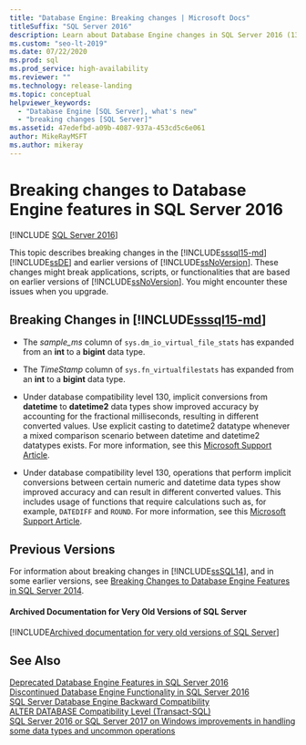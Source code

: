 ```yaml
---
title: "Database Engine: Breaking changes | Microsoft Docs"
titleSuffix: "SQL Server 2016"
description: Learn about Database Engine changes in SQL Server 2016 (13.x) and earlier that might break previous-version functionality when you upgrade.
ms.custom: "seo-lt-2019"
ms.date: 07/22/2020
ms.prod: sql
ms.prod_service: high-availability
ms.reviewer: ""
ms.technology: release-landing
ms.topic: conceptual
helpviewer_keywords: 
  - "Database Engine [SQL Server], what's new"
  - "breaking changes [SQL Server]"
ms.assetid: 47edefbd-a09b-4087-937a-453cd5c6e061
author: MikeRayMSFT
ms.author: mikeray
---
```

# Breaking changes to Database Engine features in SQL Server 2016

[!INCLUDE [SQL Server 2016](../includes/applies-to-version/sqlserver2016.md)]  

  This topic describes breaking changes in the [!INCLUDE[sssql15-md](../includes/sssql16-md.md)] [!INCLUDE[ssDE](../includes/ssde-md.md)] and earlier versions of [!INCLUDE[ssNoVersion](../includes/ssnoversion-md.md)]. These changes might break applications, scripts, or functionalities that are based on earlier versions of [!INCLUDE[ssNoVersion](../includes/ssnoversion-md.md)]. You might encounter these issues when you upgrade.  
  
##  <a name="SQL15"></a> Breaking Changes in [!INCLUDE[sssql15-md](../includes/sssql16-md.md)]  
  
-   The *sample_ms* column of `sys.dm_io_virtual_file_stats` has expanded from an **int** to a **bigint** data type.  
  
-   The *TimeStamp* column of `sys.fn_virtualfilestats` has expanded from an **int** to a **bigint** data type.  

-   Under database compatibility level 130, implicit conversions from **datetime** to **datetime2** data types show improved accuracy by accounting for the fractional milliseconds, resulting in different converted values. Use explicit casting to datetime2 datatype whenever a mixed comparison scenario between datetime and datetime2 datatypes exists. For more information, see this [Microsoft Support Article](https://support.microsoft.com/help/4010261).

-   Under database compatibility level 130, operations that perform implicit conversions between certain numeric and datetime data types show improved accuracy and can result in different converted values. This includes usage of functions that require calculations such as, for example, `DATEDIFF` and `ROUND`. For more information, see this [Microsoft Support Article](https://support.microsoft.com/help/4010261).

## <a name="previous-versions"></a> Previous Versions  

For information about breaking changes in [!INCLUDE[ssSQL14](../includes/sssql14-md.md)], and in some earlier versions, see [Breaking Changes to Database Engine Features in SQL Server 2014](/previous-versions/sql/2014/database-engine/breaking-changes-to-database-engine-features-in-sql-server-2016).

#### Archived Documentation for Very Old Versions of SQL Server

[!INCLUDE[Archived documentation for very old versions of SQL Server](../includes/paragraph-content/previous-versions-archive-documentation-sql-server.md)]

## See Also  
 [Deprecated Database Engine Features in SQL Server 2016](../database-engine/deprecated-database-engine-features-in-sql-server-2016.md)   
 [Discontinued Database Engine Functionality in SQL Server 2016](./discontinued-database-engine-functionality-in-sql-server.md)   
 [SQL Server Database Engine Backward Compatibility](./discontinued-database-engine-functionality-in-sql-server.md)   
 [ALTER DATABASE Compatibility Level &#40;Transact-SQL&#41;](../t-sql/statements/alter-database-transact-sql-compatibility-level.md)   
 [SQL Server 2016 or SQL Server 2017 on Windows improvements in handling some data types and uncommon operations](https://support.microsoft.com/help/4010261)